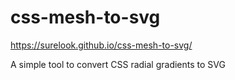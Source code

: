 # css-mesh-to-svg

https://surelook.github.io/css-mesh-to-svg/

A simple tool to convert CSS radial gradients to SVG
